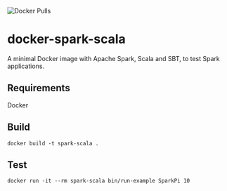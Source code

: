 ![Docker Pulls](https://img.shields.io/docker/pulls/mgleize/spark-scala)

# docker-spark-scala
A minimal Docker image with Apache Spark, Scala and SBT, to test Spark applications.

## Requirements

Docker

## Build

`docker build -t spark-scala .`

## Test

`docker run -it --rm spark-scala bin/run-example SparkPi 10`
